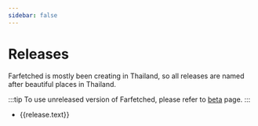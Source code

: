 ```yaml
---
sidebar: false
---
```


# Releases

Farfetched is mostly been creating in Thailand, so all releases are named after beautiful places in Thailand.

:::tip
To use unreleased version of Farfetched, please refer to [beta](/releases/beta) page.
:::

<script setup>
    import { data as releases } from './releases.data'
</script>

<ul>
    <li v-for="release in releases">
        <a :href="release.link">{{release.text}}</a>
    </li>
</ul>
